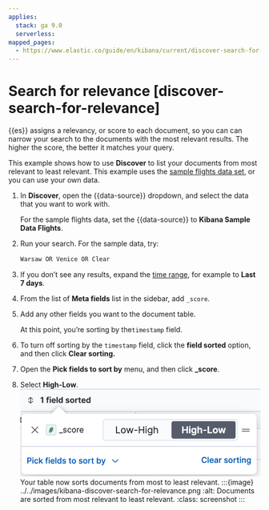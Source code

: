 ```yaml
---
applies:
  stack: ga 9.0
  serverless:
mapped_pages:
  - https://www.elastic.co/guide/en/kibana/current/discover-search-for-relevance.html
---
```


# Search for relevance [discover-search-for-relevance]

{{es}} assigns a relevancy, or score to each document, so you can can narrow your search to the documents with the most relevant results. The higher the score, the better it matches your query.

This example shows how to use **Discover** to list your documents from most relevant to least relevant. This example uses the [sample flights data set](../overview/kibana-quickstart.md#gs-get-data-into-kibana), or you can use your own data.

1. In **Discover**, open the {{data-source}} dropdown, and select the data that you want to work with.

    For the sample flights data, set the {{data-source}} to **Kibana Sample Data Flights**.

2. Run your search.  For the sample data, try:

    ```ts
    Warsaw OR Venice OR Clear
    ```

3. If you don’t see any results, expand the [time range](../query-filter/filtering.md), for example to **Last 7 days**.
4. From the list of **Meta fields** list in the sidebar, add `_score`.
5. Add any other fields you want to the document table.

    At this point, you’re sorting by the`timestamp` field.

6. To turn off sorting by the `timestamp` field, click the **field sorted** option, and then click **Clear sorting.**
7. Open the **Pick fields to sort by** menu, and then click **_score**.
8. Select **High-Low**.
   ![Field sorting popover](../../images/kibana-field-sorting-popover.png "title =50%")
   Your table now sorts documents from most to least relevant.
   :::{image} ../../images/kibana-discover-search-for-relevance.png
   :alt: Documents are sorted from most relevant to least relevant.
   :class: screenshot
   :::


